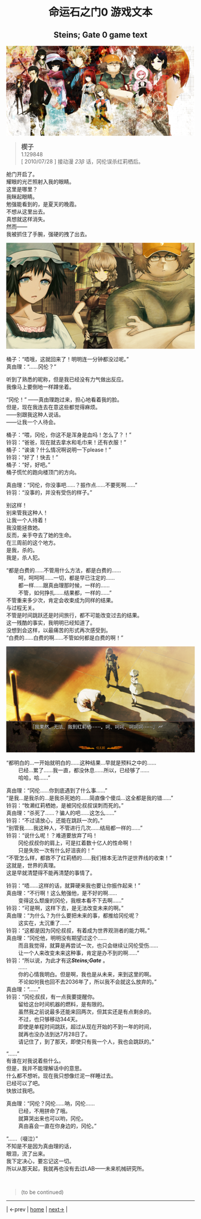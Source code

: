 # <center> 命运石之门0 游戏文本 </center>
## <center> Steins; Gate 0 game text </center>

![](../pics/000.png)

> <big> **楔子** </big>  
> 1.129848  
> [ 2010/07/28 ] 接动漫 *23β* 话，冈伦误杀红莉栖后。  

舱门开启了。  
耀眼的光芒照射入我的眼睛。  
这里是哪里？  
我眯起眼睛。  
勉强能看到的，是夏天的晚霞。  
不想从这里出去。  
真想就这样消失。  
然而——  
我被抓住了手腕，强硬的拽了出去。  

![](../pics/001.png)

桶子：“唔哦，这就回来了！明明连一分钟都没过呢。”  
真由理：“……冈伦？”  

听到了熟悉的昵称，但是我已经没有力气做出反应。  
我像马上要倒地一样蹲坐着。  

“冈伦！” ——真由理跑过来，担心地看着我的脸。  
但是，现在我连去在意这些都觉得麻烦。  
——别跟我这种人说话。  
——让我一个人待会。  

桶子：“喂，冈伦，你这不是浑身是血吗！怎么了？！”  
铃羽：“爸爸，现在就去拿水和毛巾来！还有衣服！”  
桶子：“诶诶？什么情况啊说明一下please！”  
铃羽：“好了！快去！”  
桶子：“好，好吧。”  
桶子慌忙的跑向楼顶门的方向。  

真由理：“冈伦，你没事吧……？振作点……不要死啊……”  
铃羽：“没事的，并没有受伤的样子。”  

别这样！  
别来管我这种人！  
让我一个人待着！  
我没能拯救她。  
反而，亲手夺去了她的生命。  
在三周前的这个地方。  
是我，杀的。  
我是，杀人犯。  

“都是白费的……不管用什么方法，都是白费的……  
&emsp;&emsp; 呵，呵呵呵……一切，都是早已注定的……  
&emsp;&emsp; 都一样……跟真由理那时候，一样的……  
&emsp;&emsp; 不管，如何挣扎……结果都，一样的……”  
不管重来多少次，肯定会收束成为同样的结果。  
与过程无关。  
不管是时间跳跃还是时间旅行，都不可能改变过去的结果。  
这一残酷的事实，我明明已经知道了。  
没想到会这样，以最痛苦的形式再次感受到。  
“白费的……白费的啊……不管如何都是白费的啊！”   

![](../pics/002.png)

“都明白的…一开始就明白的……这种结果…早就是预料之中的……  
&emsp;&emsp; 已经…累了……我一直，都没休息……所以，已经够了……  
&emsp;&emsp; 哈哈，哈……”  

真由理：“冈伦……你到底遇到了什么事……”  
“是我…是我杀的…是我杀死她的……简直像个傻瓜…这全都是我的错……”  
铃羽：“牧濑红莉栖她，是被冈伦叔叔误刺而死的。”  
真由理：“杀死了……？骗人的吧……这怎么……”  
铃羽：“不过请放心，还能在跳跃一次的。”  
“别管我……我这种人，不管进行几次……结局都一样的……”  
铃羽：“说什么呢！？难道要放弃了吗！  
&emsp;&emsp; 冈伦叔叔你的肩上，可是扛着数十亿人的性命啊！  
&emsp;&emsp; 只是失败一次有什么好沮丧的！”  
“不管怎么样，都救不了红莉栖的……我们根本无法忤逆世界线的收束！”  
这就是，世界的真理。  
这是早就清楚得不能再清楚的事情了。  

铃羽：“唔……这样的话，就算硬来我也要让你振作起来！”  
真由理：“不行啊！这么勉强他，是不好的啊……  
&emsp;&emsp; 变得这么颓废的冈伦，我根本看不下去啊……”  
铃羽：“可是啊，这样下去，是无法改变未来的啊。”  
真由理：“为什么？为什么要把未来的事，都推给冈伦呢？  
&emsp;&emsp; 这实在，太沉重了……”  
铃羽：“这都是因为冈伦叔叔，有着成为世界观测者的能力啊。”  
真由理：“冈伦他，明明没有期望过这个……  
&emsp;&emsp; 而且我觉得，就算是再尝试一次，也只会继续让冈伦受伤……  
&emsp;&emsp; 让一个人来改变未来这种事，肯定是办不到的啊……”  
铃羽：“所以说，为此才有这***Steins;Gate*** 。  
&emsp;&emsp; ……  
&emsp;&emsp; 你的心情我明白。但是啊，我也是从未来，来到这里的啊。  
&emsp;&emsp; 不论如何我也回不去2036年了，所以我不会就这么放弃的。”  
真由理：“……”  
铃羽：“冈伦叔叔，有一点我要提醒你。  
&emsp;&emsp; 留给这台时间机器的燃料，是有限的。  
&emsp;&emsp; 虽然我之前说最多还能来回两次，但其实还是有点剩余的。  
&emsp;&emsp; 不过，也只够移动344天。  
&emsp;&emsp; 即使是单程时间跳跃，超过从现在开始的不到一年的时间，  
&emsp;&emsp; 就再也没办法到达7月28日了。  
&emsp;&emsp; 请记住了，到了那天，即使只有我一个人，我也会跳跃的。”  

“……”  
有谁在对我说着些什么。  
但是，我并不能理解话中的意思。  
什么都不想听。现在我只想像烂泥一样睡过去。  
已经可以了吧。  
快放过我吧。  

真由理：“冈伦？冈伦……呐，冈伦……  
&emsp;&emsp; 已经，不用拼命了哦。  
&emsp;&emsp; 就算哭出来也可以哟，冈伦。  
&emsp;&emsp; 真由喜会一直在你身边的，冈伦。”  

“……（啜泣）”    
不知是不是因为真由理的话，  
眼泪，流了出来。  
我下定决心，要忘记这一切。  
所以从那天起，我就再也没有去过LAB——未来机械研究所。  


<br/>

> (to be continued)
---

| ←prev | [home](../../) | [next→](./0001) |

<!--
<table style="width:100%">
<tr>
    <td style="width:33%"> <a href="./000"> ←previous </a> </td>
    <td style="width:34%"> <a href="../../"> home </a> </td>
    <td style="width:33%"> <a href="./001"> next→ </a> </td>
</tr>
</table>
-->
